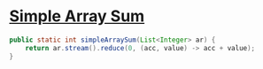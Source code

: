 # [Simple Array Sum](https://www.hackerrank.com/challenges/simple-array-sum/problem)

```java
public static int simpleArraySum(List<Integer> ar) {
    return ar.stream().reduce(0, (acc, value) -> acc + value);
}
```